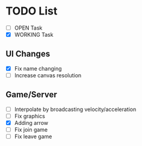 # TODO List

-  [ ] OPEN Task
-  [x] WORKING Task

## UI Changes

-  [x] Fix name changing
-  [ ] Increase canvas resolution

## Game/Server

-  [ ] Interpolate by broadcasting velocity/acceleration
-  [ ] Fix graphics
-  [x] Adding arrow
-  [ ] Fix join game
-  [ ] Fix leave game

